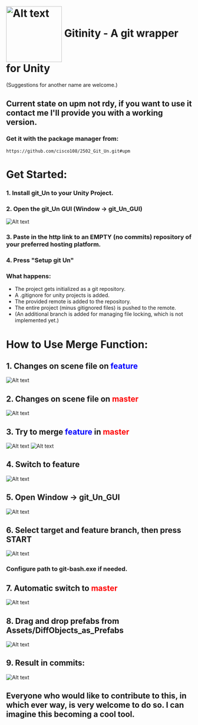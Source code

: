 # <img src="Assets/git_Un/Documentation/Images/2502_logo.jpg" alt="Alt text" style="width:4cm;vertical-align:middle;" >  Gitinity - A git wrapper for Unity
(Suggestions for another name are welcome.)
## Current state on upm not rdy, if you want to use it contact me I'll provide you with a working version.
### Get it with the package manager from:
``https://github.com/cisco108/2502_Git_Un.git#upm``

[//]: # (![Alt text]&#40;Assets/git_Un/Documentation/Images/2502_logo.jpg&#41;)

# Get Started:

### 1. Install git_Un to your Unity Project.
### 2. Open the git_Un GUI (Window -> git_Un_GUI)
![Alt text](Assets/git_Un/Documentation/Images/13.png)
### 3. Paste in the http link to an EMPTY (no commits) repository of your preferred hosting platform.
### 4. Press "Setup git Un"
### What happens:
- The project gets initialized as a git repository.
- A .gitignore for unity projects is added.
- The provided remote is added to the repository.
- The entire project (minus gitignored files) is pushed to the remote.
-  (An additional branch is added for managing file locking, which is not implemented yet.)
# How to Use Merge Function: 

## 1. Changes on scene file on <span style="color: #0000FF;">feature</span>
![Alt text](Assets/git_Un/Documentation/Images/1.png)

## 2. Changes on scene file on <span style="color: #FF0000;">master</span>
![Alt text](Assets/git_Un/Documentation/Images/2.png)

## 3. Try to merge <span style="color: #0000FF;">feature</span> in <span style="color: #FF0000;">master</span>
![Alt text](Assets/git_Un/Documentation/Images/5.png)
![Alt text](Assets/git_Un/Documentation/Images/6.png)

## 4. Switch to feature
![Alt text](Assets/git_Un/Documentation/Images/7.png)

## 5. Open Window → git_Un_GUI 
![Alt text](Assets/git_Un/Documentation/Images/8.png)

## 6. Select target and feature branch, then press START 
![Alt text](Assets/git_Un/Documentation/Images/9.png)
### Configure path to git-bash.exe if needed.

## 7. Automatic switch to <span style="color: #FF0000;">master</span>
![Alt text](Assets/git_Un/Documentation/Images/10.png)

## 8. Drag and drop prefabs from Assets/DiffObjects_as_Prefabs
![Alt text](Assets/git_Un/Documentation/Images/11.png)

## 9. Result in commits:
![Alt text](Assets/git_Un/Documentation/Images/12.png)

## Everyone who would like to contribute to this, in which ever way, is very welcome to do so. I can imagine this becoming a cool tool.
